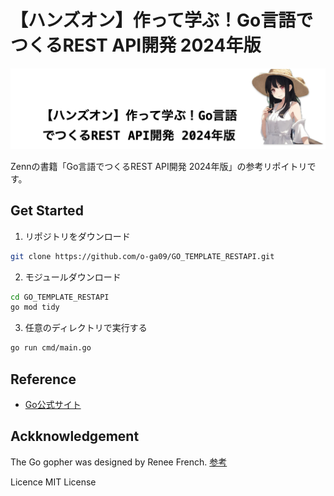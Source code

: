 # 【ハンズオン】作って学ぶ！Go言語でつくるREST API開発 2024年版

<img src="./docs/image.png">

Zennの書籍「Go言語でつくるREST API開発 2024年版」の参考リポイトリです。

## Get Started

1. リポジトリをダウンロード

```bash
git clone https://github.com/o-ga09/GO_TEMPLATE_RESTAPI.git
```


2. モジュールダウンロード

```bash
cd GO_TEMPLATE_RESTAPI
go mod tidy
```

3. 任意のディレクトリで実行する

```bash
go run cmd/main.go
```

## Reference

- [Go公式サイト](https://go.dev/)

## Ackknowledgement

The Go gopher was designed by Renee French. [参考](http://reneefrench.blogspot.com/)

Licence MIT License